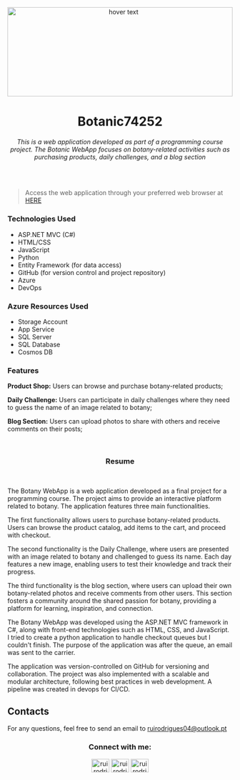 <p align="center">
  <img src="https://static.vecteezy.com/ti/vetor-gratis/p1/9644381-banner-plante-e-deixe-espaco-para-texto-em-fundo-branco-vetor.jpg" width="100%" height="200" title="hover text">
</p>

<h1 align="center">Botanic74252</h1>
<h6 align="center">This is a web application developed as part of a programming course project. The Botanic WebApp focuses on botany-related activities such as purchasing products, daily challenges, and a blog section</h3>
<br />

> Access the web application through your preferred web browser at [HERE](https://ruirumos74252.azurewebsites.net/)

### Technologies Used
* ASP.NET MVC (C#)
* HTML/CSS
* JavaScript
* Python
* Entity Framework (for data access)
* GitHub (for version control and project repository)
* Azure
* DevOps

### Azure Resources Used
* Storage Account
* App Service
* SQL Server
* SQL Database
* Cosmos DB

  
### Features
**Product Shop:** Users can browse and purchase botany-related products;

**Daily Challenge:** Users can participate in daily challenges where they need to guess the name of an image related to botany;

**Blog Section:** Users can upload photos to share with others and receive comments on their posts;

<br />
<h3 align="center">Resume</h1>
<br />

The Botany WebApp is a web application developed as a final project for a programming course. The project aims to provide an interactive platform related to botany. The application features three main functionalities.

The first functionality allows users to purchase botany-related products. Users can browse the product catalog, add items to the cart, and proceed with checkout.

The second functionality is the Daily Challenge, where users are presented with an image related to botany and challenged to guess its name. Each day features a new image, enabling users to test their knowledge and track their progress.

The third functionality is the blog section, where users can upload their own botany-related photos and receive comments from other users. This section fosters a community around the shared passion for botany, providing a platform for learning, inspiration, and connection.

The Botany WebApp was developed using the ASP.NET MVC framework in C#, along with front-end technologies such as HTML, CSS, and JavaScript. I tried to create a python application to handle checkout queues but I couldn't finish. The purpose of the application was after the queue, an email was sent to the carrier.

The application was version-controlled on GitHub for versioning and collaboration. The project was also implemented with a scalable and modular architecture, following best practices in web development. A pipeline was created in devops for CI/CD.

## Contacts 

For any questions, feel free to send an email to ruirodrigues04@outlook.pt

<h3 align="center">Connect with me:</h3>
<p align="center">
<a href="https://linkedin.com/in/ruirodrigues-dev" target="blank"><img align="center" src="https://raw.githubusercontent.com/rahuldkjain/github-profile-readme-generator/master/src/images/icons/Social/linked-in-alt.svg" alt="ruirodrigues" height="30" width="40" /></a>
<a href="https://instagram.com/ruirodrigues04" target="blank"><img align="center" src="https://raw.githubusercontent.com/rahuldkjain/github-profile-readme-generator/master/src/images/icons/Social/instagram.svg" alt="ruirodrigues04" height="30" width="40" /></a>
<a href="https://discord.gg/ruirodrigues04@outlook.pt" target="blank"><img align="center" src="https://raw.githubusercontent.com/rahuldkjain/github-profile-readme-generator/master/src/images/icons/Social/discord.svg" alt="ruirodrigues04@outlook.pt" height="30" width="40" /></a>
</p>

<br/>
